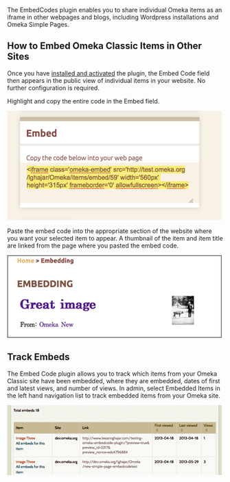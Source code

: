 The EmbedCodes plugin enables you to share individual Omeka items as an iframe in other webpages and blogs, including Wordpress installations and Omeka Simple Pages.

How to Embed Omeka Classic Items in Other Sites 
------------------------------------------------------
Once you have [installed and activated](../Admin/Adding_and_Managing_Plugins.md) the plugin, the Embed Code field then appears in the public view of individual items in your website. No further configuration is required.

Highlight and copy the entire code in the Embed field.
 
![Embed Code field with code highlighted](../doc_files/plugin_images/Edcopy.png)

Paste the embed code into the appropriate section of the website where you want your selected item to appear. A thumbnail of the item and item title are linked from the page where you pasted the embed code.

![Embedded item](../doc_files/plugin_images/Ecdone.png)

Track Embeds 
-------------------------------------------------------------

The Embed Code plugin allows you to track which items from your Omeka Classic site have been embedded, where they are embedded, dates of first and latest views, and number of views. In admin, select Embedded Items in the left hand navigation list to track embedded items from your Omeka site.

![Table tracking embed code usage](../doc_files/plugin_images/Ectrack.png)
